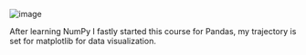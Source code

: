 ![image](https://github.com/padrigon-lynbert/Pandas-2024/assets/123610073/f18b48a5-2792-4f20-a32a-e13f888d62d8)

After learning NumPy I fastly started this course for Pandas, my trajectory is set for matplotlib for data visualization.
